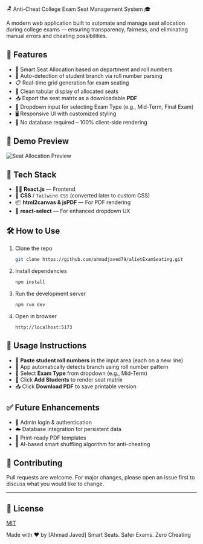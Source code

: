 🪑 Anti-Cheat College Exam Seat Management System 🎓

A modern web application built to automate and manage seat allocation during college exams — ensuring transparency, fairness, and eliminating manual errors and cheating possibilities.

## 🚀 Features

- 🎯 Smart Seat Allocation based on department and roll numbers
- 🧠 Auto-detection of student branch via roll number parsing
- 📋 Real-time grid generation for exam seating
- 🔎 Clean tabular display of allocated seats
- 📥 Export the seat matrix as a downloadable **PDF**
- 🔽 Dropdown input for selecting Exam Type (e.g., Mid-Term, Final Exam)
- 🖥️ Responsive UI with customized styling
- 💾 No database required – 100% client-side rendering

## 📸 Demo Preview

![Seat Allocation Preview](link-to-screenshot-if-any)

## 🧩 Tech Stack

- 🧑‍💻 **React.js** — Frontend
- 🎨 **CSS** / `Tailwind CSS` (converted later to custom CSS)
- 📦 **html2canvas & jsPDF** — For PDF rendering
- 📑 **react-select** — For enhanced dropdown UX



## 🛠️ How to Use

1. Clone the repo  
   ```bash
   git clone https://github.com/ahmadjaved79/alietExamSeating.git
   ```

2. Install dependencies  
   ```bash
   npm install
   ```

3. Run the development server  
   ```bash
   npm run dev
   ```

4. Open in browser  
   ```
   http://localhost:5173
   ```

## 📌 Usage Instructions

- 🧾 **Paste student roll numbers** in the input area (each on a new line)
- 🧠 App automatically detects branch using roll number pattern
- 🔽 Select **Exam Type** from dropdown (e.g., Mid-Term)
- 🔧 Click **Add Students** to render seat matrix
- 📥 Click **Download PDF** to save printable version

## ✅ Future Enhancements

- 🔐 Admin login & authentication
- ☁️ Database integration for persistent data
- 🧾 Print-ready PDF templates
- 🧠 AI-based smart shuffling algorithm for anti-cheating

## 🤝 Contributing

Pull requests are welcome. For major changes, please open an issue first to discuss what you would like to change.

---

## 📜 License

[MIT](LICENSE)


Made with ❤️ by [Ahmad Javed]
Smart Seats. Safer Exams. Zero Cheating
